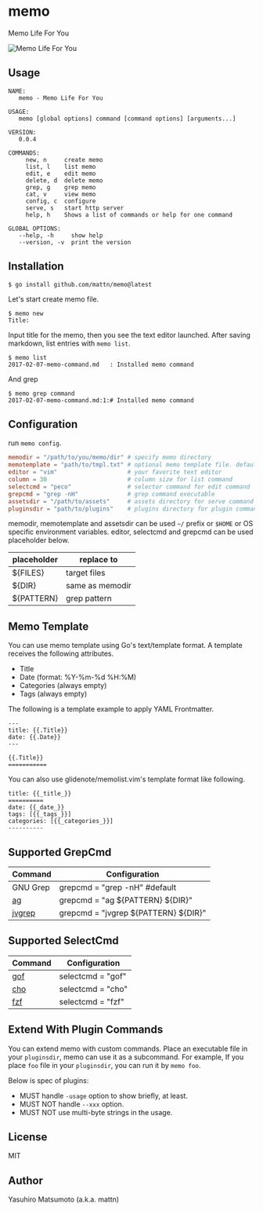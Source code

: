 # memo

Memo Life For You

![Memo Life For You](https://raw.githubusercontent.com/mattn/memo/master/screenshot.gif)

## Usage

```
NAME:
   memo - Memo Life For You

USAGE:
   memo [global options] command [command options] [arguments...]

VERSION:
   0.0.4

COMMANDS:
     new, n     create memo
     list, l    list memo
     edit, e    edit memo
     delete, d  delete memo
     grep, g    grep memo
     cat, v     view memo
     config, c  configure
     serve, s   start http server
     help, h    Shows a list of commands or help for one command

GLOBAL OPTIONS:
   --help, -h     show help
   --version, -v  print the version
```

## Installation

```
$ go install github.com/mattn/memo@latest
```

Let's start create memo file.

```
$ memo new
Title:
```

Input title for the memo, then you see the text editor launched. After saving markdown, list entries with `memo list`.

```
$ memo list
2017-02-07-memo-command.md   : Installed memo command
```

And grep

```
$ memo grep command
2017-02-07-memo-command.md:1:# Installed memo command
```

## Configuration

run `memo config`.

```toml
memodir = "/path/to/you/memo/dir" # specify memo directory
memotemplate = "path/to/tmpl.txt" # optional memo template file. default '~/.config/memo/template.txt'
editor = "vim"                    # your favorite text editor
column = 30                       # column size for list command
selectcmd = "peco"                # selector command for edit command
grepcmd = "grep -nH"              # grep command executable
assetsdir = "/path/to/assets"     # assets directory for serve command
pluginsdir = "path/to/plugins"    # plugins directory for plugin commands. default '~/.config/memo/plugins'.
```

memodir, memotemplate and assetsdir can be used `~/` prefix or `$HOME` or OS specific environment variables. editor, selectcmd and grepcmd can be used placeholder below.

|placeholder|replace to     |
|-----------|---------------|
|${FILES}   |target files   |
|${DIR}     |same as memodir|
|${PATTERN} |grep pattern   |

## Memo Template

You can use memo template using Go's text/template format. A template receives the following attributes.

- Title
- Date (format: %Y-%m-%d %H:%M)
- Categories (always empty)
- Tags (always empty)

The following is a template example to apply YAML Frontmatter.

```
---
title: {{.Title}}
date: {{.Date}}
---

{{.Title}}
===========
```

You can also use glidenote/memolist.vim's template format like following.

```
title: {{_title_}}
==========
date: {{_date_}}
tags: [{{_tags_}}]
categories: [{{_categories_}}]
----------
```

## Supported GrepCmd


|Command                                            |Configuration                       |
|---------------------------------------------------|------------------------------------|
|GNU Grep                                           |grepcmd = "grep -nH" #default       |
|[ag](https://github.com/ggreer/the_silver_searcher)|grepcmd = "ag ${PATTERN} ${DIR}"    |
|[jvgrep](https://github.com/mattn/jvgrep)          |grepcmd = "jvgrep ${PATTERN} ${DIR}"|

## Supported SelectCmd

|Command                               |Configuration    |
|--------------------------------------|-----------------|
|[gof](https://github.com/mattn/gof)   |selectcmd = "gof"|
|[cho](https://github.com/mattn/cho)   |selectcmd = "cho"|
|[fzf](https://github.com/junegunn/fzf)|selectcmd = "fzf"|

## Extend With Plugin Commands

You can extend memo with custom commands. 
Place an executable file in your `pluginsdir`, memo can use it as a subcommand.
For example, If you place `foo` file in your `pluginsdir`, you can run it by `memo foo`.

Below is spec of plugins:

* MUST handle `-usage` option to show briefly, at least.
* MUST NOT handle `--xxx` option.
* MUST NOT use multi-byte strings in the usage.

## License

MIT

## Author

Yasuhiro Matsumoto (a.k.a. mattn)
